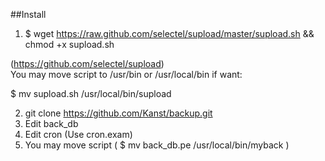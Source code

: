 ##Install 

1) $ wget https://raw.github.com/selectel/supload/master/supload.sh && chmod +x supload.sh  

(https://github.com/selectel/supload)  
You may move script to /usr/bin or /usr/local/bin if want:   

  $ mv supload.sh /usr/local/bin/supload

2) git clone https://github.com/Kanst/backup.git  
3) Edit back_db   
4) Edit cron (Use cron.exam)
5) You may move script ( $ mv back_db.pe /usr/local/bin/myback )
